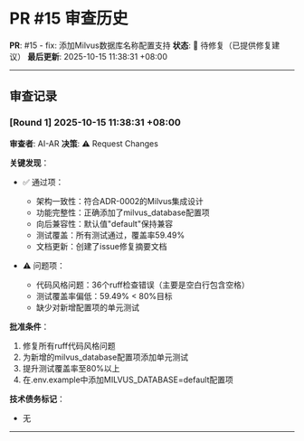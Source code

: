 # PR #15 审查历史

**PR**: #15 - fix: 添加Milvus数据库名称配置支持
**状态**: 🔄 待修复（已提供修复建议）
**最后更新**: 2025-10-15 11:38:31 +08:00

---

## 审查记录

### [Round 1] 2025-10-15 11:38:31 +08:00

**审查者**: AI-AR
**决策**: ⚠️ Request Changes

**关键发现**：
- ✅ 通过项：
  - 架构一致性：符合ADR-0002的Milvus集成设计
  - 功能完整性：正确添加了milvus_database配置项
  - 向后兼容性：默认值"default"保持兼容
  - 测试覆盖：所有测试通过，覆盖率59.49%
  - 文档更新：创建了issue修复摘要文档

- ⚠️ 问题项：
  - 代码风格问题：36个ruff检查错误（主要是空白行包含空格）
  - 测试覆盖率偏低：59.49% < 80%目标
  - 缺少对新增配置项的单元测试

**批准条件**：
1. 修复所有ruff代码风格问题
2. 为新增的milvus_database配置项添加单元测试
3. 提升测试覆盖率至80%以上
4. 在.env.example中添加MILVUS_DATABASE=default配置项

**技术债务标记**：
- 无

---
